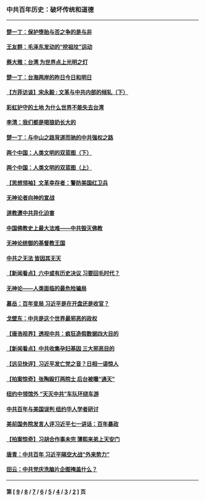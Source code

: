 ### 中共百年历史：破坏传统和道德
---
#### [楚一丁：保护堕胎与否之争的是与非](../../pages/nf1176114/n13815642.md?12190430) 
#### [王友群：毛泽东发动的“挖祖坟”运动](../../pages/nf1176114/n13723639.md?12190430) 
#### [蔡大雅：台湾 为世界点上光明之灯](../../pages/nf1176114/n13531530.md?12190430) 
#### [楚一丁：台海两岸的昨日今日和明日](../../pages/nf1176114/n13531468.md?12190430) 
#### [【方菲访谈】宋永毅 : 文革与中共内部的倾轧（下）](../../pages/nf1176114/n13486836.md?12190430) 
#### [彩虹护守的土地 为什么世界不能失去台湾](../../pages/nf1176114/n13476849.md?12190430) 
#### [李清：我们都是喝狼奶长大的](../../pages/nf1176114/n13471478.md?12190430) 
#### [楚一丁：与中山之路背道而驰的中共强权之路](../../pages/nf1176114/n13437270.md?12190430) 
#### [两个中国：人类文明的双蓝图（下）](../../pages/nf1176114/n13423132.md?12190430) 
#### [两个中国：人类文明的双蓝图（上）](../../pages/nf1176114/n13422687.md?12190430) 
#### [【思想领袖】文革幸存者：警防美国红卫兵](../../pages/nf1176114/n13339289.md?12190430) 
#### [无神论者向神的宣战](../../pages/nf1176114/n13281535.md?12190430) 
#### [道教遭中共异化迫害](../../pages/nf1176114/n13281463.md?12190430) 
#### [中国佛教史上最大法难——中共毁灭佛教](../../pages/nf1176114/n13281397.md?12190430) 
#### [无神论统御的基督教王国](../../pages/nf1176114/n13281280.md?12190430) 
#### [中共之无法 皆因其无天](../../pages/nf1176114/n13281088.md?12190430) 
#### [【新闻看点】六中或有历史决议 习要回毛时代？](../../pages/nf1176114/n13222895.md?12190430) 
#### [无神论——人类面临的最危险骗局](../../pages/nf1176114/n13196137.md?12190430) 
#### [慕岳：百年变局 习近平是在开盘还是收官？](../../pages/nf1176114/n13206516.md?12190430) 
#### [戈壁东：中共是这个世界最邪恶的政权](../../pages/nf1176114/n13085641.md?12190430) 
#### [【唐浩视界】透视中共：疯狂造假数据四大目的](../../pages/nf1176114/n13080590.md?12190430) 
#### [【新闻看点】中共收集孕妇基因 三大邪恶目的](../../pages/nf1176114/n13077182.md?12190430) 
#### [【远见快评】习近平发亡党之音？日相一语惊人](../../pages/nf1176114/n13074809.md?12190430) 
#### [【拍案惊奇】张陶殴打两院士 后台被曝“通天”](../../pages/nf1176114/n13070496.md?12190430) 
#### [纽约中领馆外 “天灭中共”车队环绕车游](../../pages/nf1176114/n13070693.md?12190430) 
#### [中共百年与美国误判 纽约华人学者研讨](../../pages/nf1176114/n13067969.md?12190430) 
#### [美前国务院发言人评习近平七一讲话：百年暴政](../../pages/nf1176114/n13066986.md?12190430) 
#### [【拍案惊奇】习胡合作事未完 薄熙来弟上天安门](../../pages/nf1176114/n13065867.md?12190430) 
#### [唐青：中共百年 习近平隔空大战“外来势力”](../../pages/nf1176114/n13065976.md?12190430) 
#### [田云：中共党庆洗脑片企图掩盖什么？](../../pages/nf1176114/n13064395.md?12190430) 

---
#### 第 [ [9](./9.md?12190430) / [8](./8.md?12190430) / [7](./7.md?12190430) / [6](./6.md?12190430) / [5](./5.md?12190430) / [4](./4.md?12190430) / [3](./3.md?12190430) / [2](./2.md?12190430) ] 页
